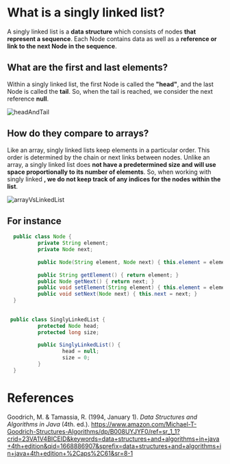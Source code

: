 # What is a singly linked list? 

A singly linked list is a **data structure** which consists of nodes **that represent a sequence**. Each Node contains data as well as a **reference or link to the next Node in the sequence**. 

## What are the first and last elements? 

Within a singly linked list, the first Node is called the **"head"**, and the last Node is called the **tail**. So, when the tail is 
reached, we consider the next reference **null**. 

![headAndTail](https://user-images.githubusercontent.com/109105989/203698054-41ecae03-3f28-4dd9-b066-b463f9581efa.png)



## How do they compare to arrays? 
Like an array, singly linked lists keep elements in a particular order. This order is determined by the chain or next links between nodes. Unlike an array, a singly linked list does **not have a predetermined size and will use space proportionally to its number of elements**. So, when 
working with singly linked **, we do not keep track of any indices for the nodes within the list**. 

![arrayVsLinkedList](https://user-images.githubusercontent.com/109105989/203697887-b40b6023-2f18-41d6-8c70-036373dcdaf3.png)

## For instance 
```java 
  public class Node {
          private String element; 
          private Node next; 
  
          public Node(String element, Node next) { this.element = element; this.next = next; }
          
          public String getElement() { return element; }
          public Node getNext() { return next; }  
          public void setElement(String element) { this.element = element; }
          public void setNext(Node next) { this.next = next; }
  }
                             
                             
 public class SinglyLinkedList {
          protected Node head;
          protected long size;
          
          public SinglyLinkedList() {
                  head = null;
                  size = 0;
          }       
  }  
``` 



# References 
Goodrich, M. & Tamassia, R. (1994, January 1). *Data Structures and Algorithms in Java* (4th. ed.). <https://www.amazon.com/Michael-T-Goodrich-Structures-Algorithms/dp/B008UYJYF0/ref=sr_1_1?crid=23VA1V4BICEID&keywords=data+structures+and+algorithms+in+java+4th+edition&qid=1668886907&sprefix=data+structures+and+algorithms+in+java+4th+edition+%2Caps%2C61&sr=8-1>


